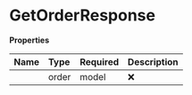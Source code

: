 # GetOrderResponse



**Properties**

| Name | Type | Required | Description |
| :-------- | :----------| :----------| :----------|
    | order | model | ❌ |  |




<!-- This file was generated by liblab | https://liblab.com/ -->
